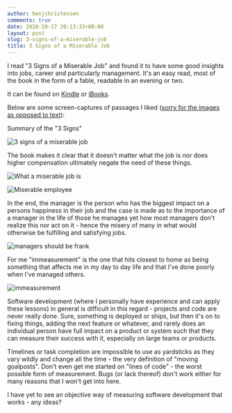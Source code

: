 ```yaml
---
author: benjchristensen
comments: true
date: 2010-10-17 20:13:33+00:00
layout: post
slug: 3-signs-of-a-miserable-job
title: 3 Signs of a Miserable Job
---
```


I read "3 Signs of a Miserable Job" and found it to have some good insights into jobs, career and particularly management. It's an easy read, most of the book in the form of a fable, readable in an evening or two. 

It can be found on [Kindle](http://www.amazon.com/Three-Signs-Miserable-Job-ebook/dp/B000UZQHD4/ref=tmm_kin_title_0?ie=UTF8&m=AG56TWVU5XWC2) or [iBooks](http://ax.itunes.apple.com/us/book/the-three-signs-miserable/id381153191#ls=1). 

Below are some screen-captures of passages I liked ([sorry for the images as opposed to text](https://twitter.com/benjchristensen/status/27656848696)):

Summary of the "3 Signs"

![3 signs of a miserable job](http://benjchristensen.files.wordpress.com/2010/10/20101017-083638.jpg?w=800)

The book makes it clear that it doesn't matter what the job is nor does higher compensation ultimately negate the need of these things. 

![What a miserable job is](http://benjchristensen.files.wordpress.com/2010/10/20101017-083652.jpg?w=800)

![Miserable employee](http://benjchristensen.files.wordpress.com/2010/10/20101017-083645.jpg?w=800)

In the end, the manager is the person who has the biggest impact on a persons happiness in their job and the case is made as to the importance of a manager in the life of those he manages yet how most managers don't realize this nor act on it - hence the misery of many in what would otherwise be fulfilling and satisfying jobs.

![managers should be frank](http://benjchristensen.files.wordpress.com/2010/10/20101017-083659.jpg?w=800)

For me "immeasurement" is the one that hits closest to home as being something that affects me in my day to day life and that I've done poorly when I've managed others. 

![immeasurement](http://benjchristensen.files.wordpress.com/2010/10/20101017-083704.jpg?w=800)

Software development (where I personally have experience and can apply these lessons) in general is difficult in this regard - projects and code are never really done. Sure, something is deployed or ships, but then it's on to fixing things, adding the next feature or whatever, and rarely does an individual person have full impact on a product or system such that they can measure their success with it, especially on large teams or products. 

Timelines or task completion are impossible to use as yardsticks as they vary wildly and change all the time - the very definition of "moving goalposts". Don't even get me started on "lines of code" - the worst possible form of measurement. Bugs (or lack thereof) don't work either for many reasons that I won't get into here. 

I have yet to see an objective way of measuring software development that works - any ideas?
